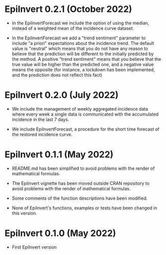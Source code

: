 # EpiInvert 0.2.1 (October 2022)

* In the EpiInvertForecast we include the option of using the median, instead of
a weighted mean of the incidence curve dataset. 

* In the EpiInvertForecast we add a "trend sentiment" parameter to 
include "a priori" expectations about the incidence trend. The default value is 
"neutral" which means that you do not have any reason to believe that the prediction 
will be different to the initially predicted by the method. A positive "trend sentiment" 
means that you believe that the true value will be higher than the predicted one, 
and a negative value means the opposite (for instance, a lockdown has been implemented, 
and the prediction does not reflect this fact)

# EpiInvert 0.2.0 (July 2022)

* We include the management of weekly aggregated incidence data where every 
week a single data is communicated with the accumulated incidence in the last 7 days. 

* We include EpiInvertForecast, a procedure for the short time forecast of the 
restored incidence curve.

# EpiInvert 0.1.1 (May 2022)

* README.md has been simplified to avoid problems with the render of mathematical 
formulas.

* The EpiInvert vignette has been moved outside CRAN repository to avoid problems 
with the render of mathematical formulas.

* Some comments of the function descriptions have been modified.

* None of EpiInvert's functions, examples or tests have been changed in this version.

# EpiInvert 0.1.0 (May 2022)

* First EpiInvert version